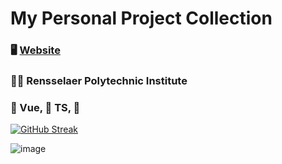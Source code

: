 # My Personal Project Collection

### 🖥️ [Website](https://teykamp.github.io/)

### 👨‍🎓 Rensselaer Polytechnic Institute

### 💚 Vue, 💙 TS, 💖<canvas>

[![GitHub Streak](https://streak-stats.demolab.com?user=teykamp&theme=vue-dark&hide_border=true&border_radius=10)](https://git.io/streak-stats)

![image](https://github.com/teykamp/teykamp/assets/76519301/bfaa20fa-4077-40e6-9388-457cb6d721f9)
